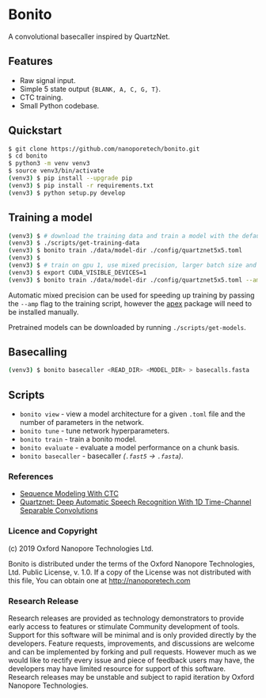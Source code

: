 # Bonito

A convolutional basecaller inspired by QuartzNet.

## Features

 - Raw signal input.
 - Simple 5 state output `{BLANK, A, C, G, T}`.
 - CTC training.
 - Small Python codebase.

## Quickstart

```bash
$ git clone https://github.com/nanoporetech/bonito.git
$ cd bonito
$ python3 -m venv venv3
$ source venv3/bin/activate
(venv3) $ pip install --upgrade pip
(venv3) $ pip install -r requirements.txt
(venv3) $ python setup.py develop
```

## Training a model

```bash
(venv3) $ # download the training data and train a model with the default settings
(venv3) $ ./scripts/get-training-data
(venv3) $ bonito train ./data/model-dir ./config/quartznet5x5.toml
(venv3) $
(venv3) $ # train on gpu 1, use mixed precision, larger batch size and use 1,000,000 chunks
(venv3) $ export CUDA_VISIBLE_DEVICES=1
(venv3) $ bonito train ./data/model-dir ./config/quartznet5x5.toml --amp --batch 64 --chunks 1000000
```

Automatic mixed precision can be used for speeding up training by passing the `--amp` flag to the training script, however the [apex](https://github.com/nvidia/apex#quick-start) package will need to be installed manually.

Pretrained models can be downloaded by running `./scripts/get-models`.

## Basecalling

```bash
(venv3) $ bonito basecaller <READ_DIR> <MODEL_DIR> > basecalls.fasta
```

## Scripts

 - `bonito view` - view a model architecture for a given `.toml` file and the number of parameters in the network.
 - `bonito tune` - tune network hyperparameters.
 - `bonito train` - train a bonito model.
 - `bonito evaluate` - evaluate a model performance on a chunk basis.
 - `bonito basecaller` - basecaller *(`.fast5` -> `.fasta`)*.

### References

 - [Sequence Modeling With CTC](https://distill.pub/2017/ctc/)
 - [Quartznet: Deep Automatic Speech Recognition With 1D Time-Channel Separable Convolutions](https://arxiv.org/pdf/1910.10261.pdf)

### Licence and Copyright
(c) 2019 Oxford Nanopore Technologies Ltd.

Bonito is distributed under the terms of the Oxford Nanopore
Technologies, Ltd.  Public License, v. 1.0.  If a copy of the License
was not distributed with this file, You can obtain one at
http://nanoporetech.com

### Research Release

Research releases are provided as technology demonstrators to provide early access to features or stimulate Community development of tools. Support for this software will be minimal and is only provided directly by the developers. Feature requests, improvements, and discussions are welcome and can be implemented by forking and pull requests. However much as we would like to rectify every issue and piece of feedback users may have, the developers may have limited resource for support of this software. Research releases may be unstable and subject to rapid iteration by Oxford Nanopore Technologies.
